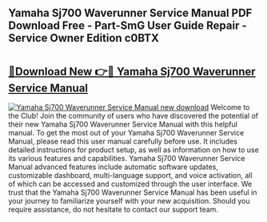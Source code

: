 ## Yamaha Sj700 Waverunner Service Manual PDF Download Free - Part-SmG User Guide Repair - Service Owner Edition c0BTX

# <h2><a href="http://bc813.oget.top/?id=Yamaha+Sj700+Waverunner+Service+Manual">🔗Download New 👉🔴 Yamaha Sj700 Waverunner Service Manual</a></h2>

[![Yamaha Sj700 Waverunner Service Manual new download](https://i.imgur.com/5g1atiW.png)](http://bc813.oget.top/?id=Yamaha+Sj700+Waverunner+Service+Manual)
Welcome to the Club! Join the community of users who have discovered the potential of their new Yamaha Sj700 Waverunner Service Manual with this helpful manual. To get the most out of your Yamaha Sj700 Waverunner Service Manual, please read this user manual carefully before use. It includes detailed instructions for product setup, as well as information on how to use its various features and capabilities. Yamaha Sj700 Waverunner Service Manual advanced features include automatic software updates, customizable dashboard, multi-language support, and voice activation, all of which can be accessed and customized through the user interface. We trust that the Yamaha Sj700 Waverunner Service Manual has been useful in your journey to familiarize yourself with your new acquisition. Should you require assistance, do not hesitate to contact our support team.
